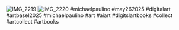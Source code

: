 ![IMG_2219](https://github.com/user-attachments/assets/af07b382-1977-484d-93cb-d4167f7ffd16)
![IMG_2220](https://github.com/user-attachments/assets/c64d4a56-05fb-446c-bde2-5fc6e0493fab)
#michaelpaulino #may262025 #digitalart #artbasel2025
#michaelpaulino #art #aiart #digitslartbooks #collect #artcollect #artbooks <h1>
